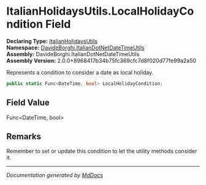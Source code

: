 ﻿<!--  
  <auto-generated>   
    The contents of this file were generated by a tool.  
    Changes to this file may be list if the file is regenerated  
  </auto-generated>   
-->

# ItalianHolidaysUtils.LocalHolidayCondition Field

**Declaring Type:** [ItalianHolidaysUtils](../index.md)  
**Namespace:** [DavideBorghi.ItalianDotNetDateTimeUtils](../../index.md)  
**Assembly:** DavideBorghi.ItalianDotNetDateTimeUtils  
**Assembly Version:** 2.0.0+8968417b34b75fc369cfc7d8f020d77fe99a2a50

Represents a condition to consider a date as local holiday.

```csharp
public static Func<DateTime, bool> LocalHolidayCondition;
```

## Field Value

Func\<DateTime, bool\>

## Remarks

Remember to set or update this condition to let the utility methods consider it.

___

*Documentation generated by [MdDocs](https://github.com/ap0llo/mddocs)*
